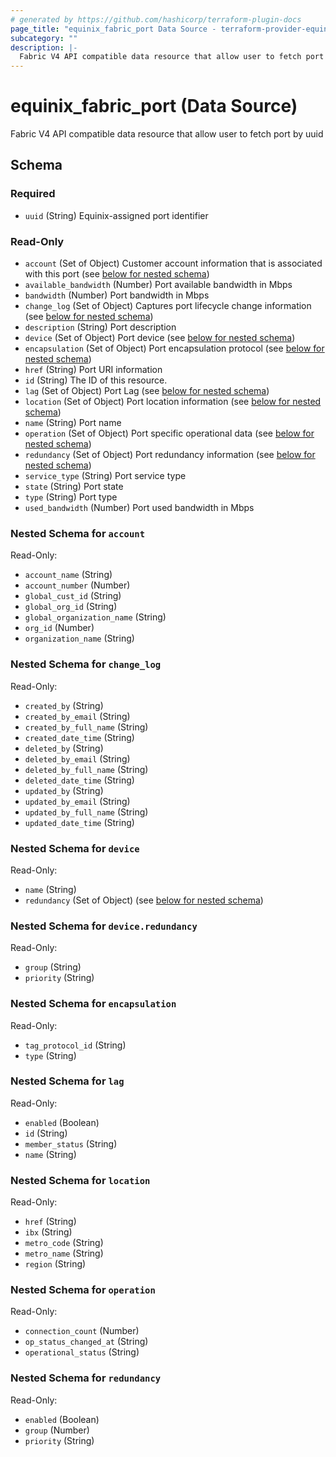 ```yaml
---
# generated by https://github.com/hashicorp/terraform-plugin-docs
page_title: "equinix_fabric_port Data Source - terraform-provider-equinix"
subcategory: ""
description: |-
  Fabric V4 API compatible data resource that allow user to fetch port by uuid
---
```


# equinix_fabric_port (Data Source)

Fabric V4 API compatible data resource that allow user to fetch port by uuid



<!-- schema generated by tfplugindocs -->
## Schema

### Required

- `uuid` (String) Equinix-assigned port identifier

### Read-Only

- `account` (Set of Object) Customer account information that is associated with this port (see [below for nested schema](#nestedatt--account))
- `available_bandwidth` (Number) Port available bandwidth in Mbps
- `bandwidth` (Number) Port bandwidth in Mbps
- `change_log` (Set of Object) Captures port lifecycle change information (see [below for nested schema](#nestedatt--change_log))
- `description` (String) Port description
- `device` (Set of Object) Port device (see [below for nested schema](#nestedatt--device))
- `encapsulation` (Set of Object) Port encapsulation protocol (see [below for nested schema](#nestedatt--encapsulation))
- `href` (String) Port URI information
- `id` (String) The ID of this resource.
- `lag` (Set of Object) Port Lag (see [below for nested schema](#nestedatt--lag))
- `location` (Set of Object) Port location information (see [below for nested schema](#nestedatt--location))
- `name` (String) Port name
- `operation` (Set of Object) Port specific operational data (see [below for nested schema](#nestedatt--operation))
- `redundancy` (Set of Object) Port redundancy information (see [below for nested schema](#nestedatt--redundancy))
- `service_type` (String) Port service type
- `state` (String) Port state
- `type` (String) Port type
- `used_bandwidth` (Number) Port used bandwidth in Mbps

<a id="nestedatt--account"></a>
### Nested Schema for `account`

Read-Only:

- `account_name` (String)
- `account_number` (Number)
- `global_cust_id` (String)
- `global_org_id` (String)
- `global_organization_name` (String)
- `org_id` (Number)
- `organization_name` (String)


<a id="nestedatt--change_log"></a>
### Nested Schema for `change_log`

Read-Only:

- `created_by` (String)
- `created_by_email` (String)
- `created_by_full_name` (String)
- `created_date_time` (String)
- `deleted_by` (String)
- `deleted_by_email` (String)
- `deleted_by_full_name` (String)
- `deleted_date_time` (String)
- `updated_by` (String)
- `updated_by_email` (String)
- `updated_by_full_name` (String)
- `updated_date_time` (String)


<a id="nestedatt--device"></a>
### Nested Schema for `device`

Read-Only:

- `name` (String)
- `redundancy` (Set of Object) (see [below for nested schema](#nestedobjatt--device--redundancy))

<a id="nestedobjatt--device--redundancy"></a>
### Nested Schema for `device.redundancy`

Read-Only:

- `group` (String)
- `priority` (String)



<a id="nestedatt--encapsulation"></a>
### Nested Schema for `encapsulation`

Read-Only:

- `tag_protocol_id` (String)
- `type` (String)


<a id="nestedatt--lag"></a>
### Nested Schema for `lag`

Read-Only:

- `enabled` (Boolean)
- `id` (String)
- `member_status` (String)
- `name` (String)


<a id="nestedatt--location"></a>
### Nested Schema for `location`

Read-Only:

- `href` (String)
- `ibx` (String)
- `metro_code` (String)
- `metro_name` (String)
- `region` (String)


<a id="nestedatt--operation"></a>
### Nested Schema for `operation`

Read-Only:

- `connection_count` (Number)
- `op_status_changed_at` (String)
- `operational_status` (String)


<a id="nestedatt--redundancy"></a>
### Nested Schema for `redundancy`

Read-Only:

- `enabled` (Boolean)
- `group` (Number)
- `priority` (String)
